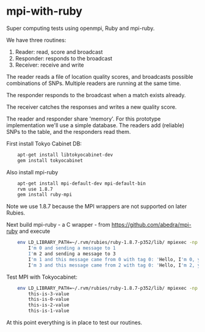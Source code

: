 mpi-with-ruby
=============

Super computing tests using openmpi, Ruby and mpi-ruby.

We have three routines:

1. Reader: read, score and broadcast
2. Responder: responds to the broadcast
3. Receiver: receive and write

The reader reads a file of location quality scores, and broadcasts possible
combinations of SNPs. Multiple readers are running at the same time.

The responder responds to the broadcast when a match exists already.

The receiver catches the responses and writes a new quality score.

The reader and responder share 'memory'. For this
prototype implementation we'll use a simple database. The readers add
(reliable) SNPs to the table, and the responders read them.

First install Tokyo Cabinet DB:

```sh
    apt-get install libtokyocabinet-dev
    gem install tokyocabinet
```

Also install mpi-ruby 

```sh
    apt-get install mpi-default-dev mpi-default-bin
    rvm use 1.8.7
    gem install ruby-mpi
```

Note we use 1.8.7 because the MPI wrappers are not supported on later Rubies.

Next build mpi-ruby - a C wrapper - from https://github.com/abedra/mpi-ruby and execute

```sh
    env LD_LIBRARY_PATH=~/.rvm/rubies/ruby-1.8.7-p352/lib/ mpiexec -np 4 contrib/mpi-ruby/src/mpi_ruby example/basic-test.rb 
        I'm 0 and sending a message to 1
        I'm 2 and sending a message to 3
        I'm 1 and this message came from 0 with tag 0: 'Hello, I'm 0, you must be 1'
        I'm 3 and this message came from 2 with tag 0: 'Hello, I'm 2, you must be 3'
```

Test MPI with Tokyocabinet:

```sh
    env LD_LIBRARY_PATH=~/.rvm/rubies/ruby-1.8.7-p352/lib/ mpiexec -np 4 contrib/mpi-ruby/src/mpi_ruby -I /home/wrk/.rvm/gems/ruby-1.8.7-p352/gems/tokyocabinet-1.29/ example/tokyocabinet-test.rb 
        this-is-3-value
        this-is-0-value
        this-is-2-value
        this-is-1-value
```

At this point everything is in place to test our routines.
